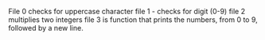 File 0 checks for uppercase character
file 1 - checks for digit (0-9)
file 2 multiplies two integers
file 3 is function that prints the numbers, from 0 to 9, followed by a new line.
